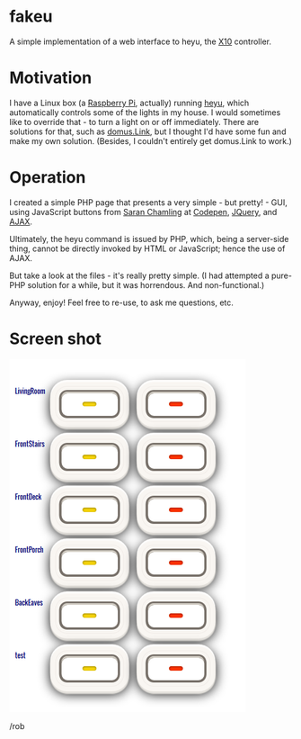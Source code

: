 fakeu
====
A simple implementation of a web interface to heyu, the 
<a href='http://en.wikipedia.org/wiki/X10_%28industry_standard%29' target='_blank'>X10</a>
 controller.


Motivation
====
I have a Linux box (a 
<a href='http://www.raspberrypi.org/' target='_blank'>Raspberry Pi</a>, actually) running
<a href='http://heyu.tanj.com/' target='_blank'>heyu</a>, 
which automatically controls some of the lights in my house. 
I would sometimes like to override that - to turn a light on or off immediately. 
There are solutions for that, such as 
<a href='http://domus.link.co.pt/' target='_blank'>domus.Link</a>, 
but I thought I'd have some fun and make my own solution. 
(Besides, I couldn't entirely get domus.Link to work.)


Operation
====
I created a simple PHP page that presents a very simple - but pretty! - GUI, using
JavaScript buttons from <a href='https://plus.google.com/u/0/114294210195147580398?rel=author' target='_blank'>Saran Chamling</a> 
at <a href='http://www.sanwebe.com/2013/01/40-css-buttons-from-codepen' target='_blank'>Codepen</a>, 
<a href='http://jquery.com/' target='_blank'>JQuery</a>, 
and <a href='http://api.jquery.com/jquery.ajax/' target='_blank'>AJAX</a>.

Ultimately, the heyu command is issued by PHP, which, being a server-side thing,
cannot be directly invoked by HTML or JavaScript; hence the use of AJAX.

But take a look at the files - it's really pretty simple. (I had attempted
a pure-PHP solution for a while, but it was horrendous. And non-functional.)

Anyway, enjoy! Feel free to re-use, to ask me questions, etc.


Screen shot
====
![screen shot](https://github.com/RobCranfill/fakeu/blob/master/screenshot1.png)


 /rob
